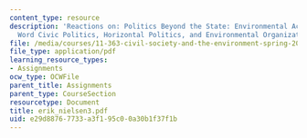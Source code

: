 ```yaml
---
content_type: resource
description: 'Reactions on: Politics Beyond the State: Environmental Activism and
  Word Civic Politics, Horizontal Politics, and Environmental Organizations.'
file: /media/courses/11-363-civil-society-and-the-environment-spring-2005/e29d88767733a3f195c00a30b1f37f1b_erik_nielsen3.pdf
file_type: application/pdf
learning_resource_types:
- Assignments
ocw_type: OCWFile
parent_title: Assignments
parent_type: CourseSection
resourcetype: Document
title: erik_nielsen3.pdf
uid: e29d8876-7733-a3f1-95c0-0a30b1f37f1b
---
```

